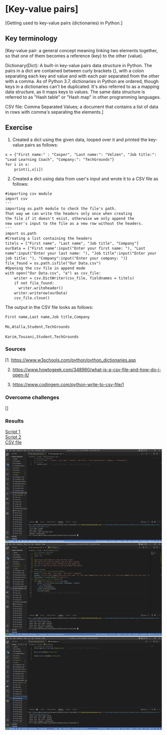 # [Key-value pairs]

[Getting used to key-value pairs (dictionaries) in Python.]

## Key terminology

[Key-value pair: a general concept meaning linking two elements together, so that one of them becomes a reference (key) to the other (value).

Dictionary(Dict): A built-in key-value pairs data structure in Python. The pairs in a dict are contained between curly brackets {}, with a colon separating each key and value and with each pair separated from the other with a comma. As of Python 3.7, dictionaries in Python are ordered, though keys in a dictionaries can't be duplicated. It's also referred to as a mapping data structure, as it maps keys to values. The same data structure is referred to as "Hash table" or "Hash map" in other programming languages.

CSV file: Comma Separated Values; a document that contains a list of data in rows with comma's separating the elements.]

## Exercise

1. Created a dict using the given data, looped over it and printed the key-value pairs as follows:

~~~
x = {"First name:" : "Casper", "Last name:": "Velzen", "Job title:": "Lead Learning Coach", "Company:": "TechGrounds"}
for i in x:
    print(i,x[i])
~~~

2. Created a dict using data from user's input and wrote it to a CSV file as follows:

~~~
#importing csv module
import csv
'''
importing os.path module to check the file's path. 
That way we can write the headers only once when creating
the file if it doesn't exist, otherwise we only append the
new user's input to the file as a new row without the headers.
'''
import os.path
#Creating a list containing the headers
titels = ["First name", "Last name", "Job title", "Company"]
ourData = {"First name":input("Enter your first name: "), "Last name":input("Enter your last name: "), "Job title":input("Enter your job title: "), "Company":input("Enter your company: ")}
file_found = os.path.isfile("Our Data.csv")
#Opening the csv file in append mode
with open("Our Data.csv", "a") as csv_file:
    writer = csv.DictWriter(csv_file, fieldnames = titels)
    if not file_found:
      writer.writeheader()
    writer.writerow(ourData)
    csv_file.close()
~~~
The output in the CSV file looks as follows:

~~~
First name,Last name,Job title,Company

Mo,Atalla,Student,TechGrounds

Karim,Touzani,Student,TechGrounds
~~~

### Sources

[1. <https://www.w3schools.com/python/python_dictionaries.asp>

2. <https://www.howtogeek.com/348960/what-is-a-csv-file-and-how-do-i-open-it/>

3. <https://www.codingem.com/python-write-to-csv-file/>]

### Overcome challenges

[]

### Results

[Script 1](https://github.com/Techgrounds-Cloud-9/cloud-9-Atalla90/blob/e12eb273c834fd1e3dd5907a5cefb4433130b55e/04_Python_1/Scripts/Key-value%20pairs_1.py)  
[Script 2](https://github.com/Techgrounds-Cloud-9/cloud-9-Atalla90/blob/e12eb273c834fd1e3dd5907a5cefb4433130b55e/04_Python_1/Scripts/Key-value%20pairs_2.py)  
[CSV file](https://github.com/Techgrounds-Cloud-9/cloud-9-Atalla90/blob/e12eb273c834fd1e3dd5907a5cefb4433130b55e/04_Python_1/Scripts/Our%20Data.csv)

![Key-value_pairs_1](https://github.com/Techgrounds-Cloud-9/cloud-9-Atalla90/blob/a117cb89a519411761b32eda8a11a958593cde58/00_includes/Python/Key-value_pairs_1.png)
![Key-value_pairs_2](https://github.com/Techgrounds-Cloud-9/cloud-9-Atalla90/blob/a117cb89a519411761b32eda8a11a958593cde58/00_includes/Python/Key-value_pairs_2.png)
![CSV](https://github.com/Techgrounds-Cloud-9/cloud-9-Atalla90/blob/a117cb89a519411761b32eda8a11a958593cde58/00_includes/Python/CSV.png)
